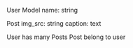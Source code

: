 User Model
name: string

Post
img_src: string
caption: text

User has many Posts
Post belong to user